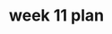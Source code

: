 ---
toc: true
comments: true
layout: post
title: week 11 plan
description: week 11 plans
type: hacks
courses: { compsci: {week: 7} }
---